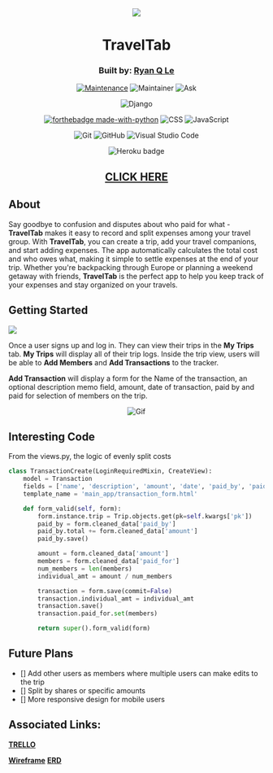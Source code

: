 <div align="center">

<img src="https://imgur.com/a/PZDT3cv">

# TravelTab

### Built by: **[Ryan Q Le](https://www.linkedin.com/in/ryanqle/)**


[![Maintenance](https://img.shields.io/badge/Maintained%3F-yes-green.svg)](https://GitHub.com/Naereen/StrapDown.js/graphs/commit-activity)
![Maintainer](https://img.shields.io/badge/Maintainer-ryanqle-blue)
![Ask](https://img.shields.io/badge/Ask%20me-anything-1abc9c.svg)

![Django](https://www.djangoproject.com/m/img/badges/djangopowered126x54.gif)

[![forthebadge made-with-python](http://ForTheBadge.com/images/badges/made-with-python.svg)](https://www.python.org/)
![CSS](https://img.shields.io/badge/CSS-239120?&style=for-the-badge&logo=css3&logoColor=white)
![JavaScript](https://img.shields.io/badge/JavaScript-323330?style=for-the-badge&logo=javascript&logoColor=F7DF1E)


![Git](https://img.shields.io/badge/GIT-E44C30?style=for-the-badge&logo=git&logoColor=white)
![GitHub](https://img.shields.io/badge/GitHub-100000?style=for-the-badge&logo=github&logoColor=white)
![Visual Studio Code](https://img.shields.io/badge/Visual_Studio_Code-0078D4?style=for-the-badge&logo=visual%20studio%20code&logoColor=white)

![Heroku badge](https://img.shields.io/badge/Heroku-430098?style=for-the-badge&logo=heroku&logoColor=white)


## **[CLICK HERE](https://traveltab.herokuapp.com/)**
</div>


## About

Say goodbye to confusion and disputes about who paid for what - **TravelTab** makes it easy to record and split expenses among your travel group. With **TravelTab**, you can create a trip, add your travel companions, and start adding expenses. The app automatically calculates the total cost and who owes what, making it simple to settle expenses at the end of your trip. Whether you're backpacking through Europe or planning a weekend getaway with friends, **TravelTab** is the perfect app to help you keep track of your expenses and stay organized on your travels.

## Getting Started

<img src="https://imgur.com/GXWeMu5">

Once a user signs up and log in. They can view their trips in the **My Trips** tab. **My Trips** will display all of their trip logs. Inside the trip view, users will be able to **Add Members** and **Add Transactions** to the tracker.

**Add Transaction** will display a form for the Name of the transaction, an optional description memo field, amount, date of transaction, paid by and paid for selection of members on the trip.

<div align="center">

![Gif](https://media.giphy.com/media/v1.Y2lkPTc5MGI3NjExMGUxOTlkNTRhYjE4YjRiNmI4ZjE5YmY4ZDM2NjY3MzczMmQzOTY5ZCZlcD12MV9pbnRlcm5hbF9naWZzX2dpZklkJmN0PWc/4f4t2yd4zX7yJZnweP/giphy.gif)
</div>

## Interesting Code

From the views.py, the logic of evenly split costs

```python
class TransactionCreate(LoginRequiredMixin, CreateView):
    model = Transaction
    fields = ['name', 'description', 'amount', 'date', 'paid_by', 'paid_for']
    template_name = 'main_app/transaction_form.html'

    def form_valid(self, form):
        form.instance.trip = Trip.objects.get(pk=self.kwargs['pk'])
        paid_by = form.cleaned_data['paid_by']
        paid_by.total += form.cleaned_data['amount']
        paid_by.save()

        amount = form.cleaned_data['amount']
        members = form.cleaned_data['paid_for']
        num_members = len(members)
        individual_amt = amount / num_members

        transaction = form.save(commit=False)
        transaction.individual_amt = individual_amt
        transaction.save()
        transaction.paid_for.set(members)

        return super().form_valid(form)
```

## Future Plans
- [] Add other users as members where multiple users can make edits to the trip
- [] Split by shares or specific amounts
- [] More responsive design for mobile users


## Associated Links:

**[TRELLO](https://trello.com/b/f6NRqORs/traveltab)**

**[Wireframe](https://whimsical.com/traveltab-XRB3nQdHRLTs2L9mMm9q3K)**
**[ERD](https://whimsical.com/traveltab-G3yY8CmfwDdALb1ZRiiujJ)**
